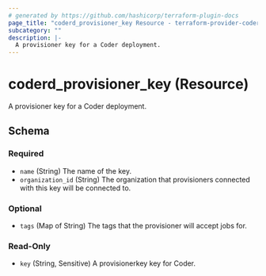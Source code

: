 ```yaml
---
# generated by https://github.com/hashicorp/terraform-plugin-docs
page_title: "coderd_provisioner_key Resource - terraform-provider-coderd"
subcategory: ""
description: |-
  A provisioner key for a Coder deployment.
---
```


# coderd_provisioner_key (Resource)

A provisioner key for a Coder deployment.



<!-- schema generated by tfplugindocs -->
## Schema

### Required

- `name` (String) The name of the key.
- `organization_id` (String) The organization that provisioners connected with this key will be connected to.

### Optional

- `tags` (Map of String) The tags that the provisioner will accept jobs for.

### Read-Only

- `key` (String, Sensitive) A provisionerkey key for Coder.
